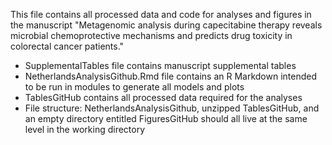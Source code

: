 This file contains all processed data and code for analyses and figures in the manuscript "Metagenomic analysis during capecitabine therapy reveals microbial chemoprotective mechanisms and predicts drug toxicity in colorectal cancer patients."
 - SupplementalTables file contains manuscript supplemental tables
 - NetherlandsAnalysisGithub.Rmd file contains an R Markdown intended to be run in modules to generate all models and plots
 - TablesGitHub contains all processed data required for the analyses
 - File structure: NetherlandsAnalysisGithub, unzipped TablesGitHub, and an empty directory entitled FiguresGitHub should all live at the same level in the working directory
